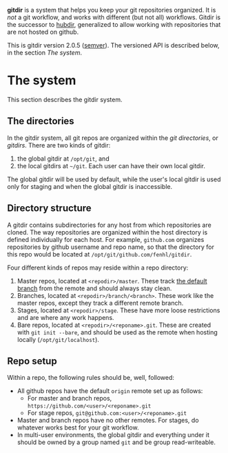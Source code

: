**gitdir** is a system that helps you keep your git repositories organized. It is *not* a git workflow, and works with different (but not all) workflows. Gitdir is the successor to [hubdir](https://github.com/fenhl/hubdir), generalized to allow working with repositories that are not hosted on github.

This is gitdir version 2.0.5 ([semver](http://semver.org/)). The versioned API is described below, in the section *The system*.

# The system

This section describes the gitdir system.

## The directories

In the gitdir system, all git repos are organized within the *git directories*, or *gitdirs*. There are two kinds of gitdir:

1.  the global gitdir at `/opt/git`, and
2.  the local gitdirs at `~/git`. Each user can have their own local gitdir.

The global gitdir will be used by default, while the user's local gitdir is used only for staging and when the global gitdir is inaccessible.

## Directory structure

A gitdir contains subdirectories for any host from which repositories are cloned. The way repositories are organized within the host directory is defined individually for each host. For example, `github.com` organizes repositories by github username and repo name, so that the directory for this repo would be located at `/opt/git/github.com/fenhl/gitdir`.

Four different kinds of repos may reside within a repo directory:

1.  Master repos, located at `<repodir>/master`. These track [the default branch](https://help.github.com/articles/setting-the-default-branch) from the remote and should always stay clean.
2.  Branches, located at `<repodir>/branch/<branch>`. These work like the master repos, except they track a different remote branch.
3.  Stages, located at `<repodir>/stage`. These have more loose restrictions and are where any work happens.
4.  Bare repos, located at `<repodir>/<reponame>.git`. These are created with `git init --bare`, and should be used as the remote when hosting locally (`/opt/git/localhost`).

## Repo setup

Within a repo, the following rules should be, well, followed:

*   All github repos have the default `origin` remote set up as follows:
    *   For master and branch repos, `https://github.com/<user>/<reponame>.git`
    *   For stage repos, `git@github.com:<user>/<reponame>.git`
*   Master and branch repos have no other remotes. For stages, do whatever works best for your git workflow.
*   In multi-user environments, the global gitdir and everything under it should be owned by a group named `git` and be group read-writeable.
